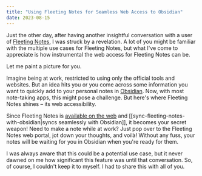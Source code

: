```yaml
---
title: "Using Fleeting Notes for Seamless Web Access to Obsidian"
date: 2023-08-15
---
```

Just the other day, after having another insightful conversation with a user of [Fleeting Notes](https://www.fleetingnotes.app/), I was struck by a revelation. A lot of you might be familiar with the multiple use cases for Fleeting Notes, but what I've come to appreciate is how instrumental the web access for Fleeting Notes can be.

Let me paint a picture for you.

Imagine being at work, restricted to using only the official tools and websites. But an idea hits you or you come across some information you want to quickly add to your personal notes in [Obsidian](https://obsidian.md/). Now, with most note-taking apps, this might pose a challenge. But here's where Fleeting Notes shines – its web accessibility.

Since Fleeting Notes is [available on the web](https://my.fleetingnotes.app/) and [[sync-fleeting-notes-with-obsidian|syncs seamlessly with Obsidian]], it becomes your secret weapon! Need to make a note while at work? Just pop over to the Fleeting Notes web portal, jot down your thoughts, and voilà! Without any fuss, your notes will be waiting for you in Obsidian when you're ready for them.

I was always aware that this could be a potential use case, but it never dawned on me how significant this feature was until that conversation. So, of course, I couldn't keep it to myself. I had to share this with all of you.